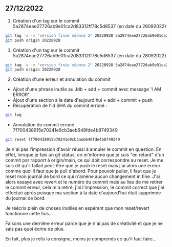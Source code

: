 ## 27/12/2022
1. Création d'un tag sur le commit 5a2874eae27726ab9e01ca2d83312ff78c5d8537 (en date du 28092022)
```bash
git tag -a -m "version finie séance 2" 20220928 5a2874eae27726ab9e01ca2d83312ff78c5d8537
git push origin 20220928
```
1. Création d'un tag sur le commit 5a2874eae27726ab9e01ca2d83312ff78c5d8537 (en date du 28092022)
```bash
git tag -a -m "version finie séance 2" 20220928 5a2874eae27726ab9e01ca2d83312ff78c5d8537
git push origin 20220928
```
2. Création d'une erreur et annulation du commit
- Ajout d'une phrase inutile au Jdb + add + commit avec message 'I AM ERROR'
- Ajout d'une section à la date d'aujourd'hui + add + commit + push
- Récupération de l'id SHA du commit erroné : 
```bash
git log
```
- Annulation du commit erroné 7f700438915e70241e9cb3aeb648fde4b8749349
```bash
git reset 7f700438915e70241e9cb3aeb648fde4b8749349
```
Je n'ai pas l'impression d'avoir réussi à annuler le commit en question. En effet, lorsque je fais un git status, on m'informe que je suis "en retard" d'un commit par rapport à origin/main, ce qui doit correspondre au reset. Je me suis dit qu'il fallait peut-être que je push le reset mais j'ai alors une erreur comme quoi il faut que je pull d'abord. Pour pouvoir puller, il faut que je reset mon journal de bord ce qui n'amène aucun changement in fine. J'ai alors essayé avec revert et le numéro du commit mais au lieu de me retirer le commit erreur, cela m'a retiré, j'ai l'impression, le commit correct que j'ai effectué après puisque ma section à la date d'aujourd'hui était supprimée du journal de bord.

Je réécris plein de choses inutiles en espérant que mon reset/revert fonctionne cette fois...

Faisons une dernière erreur parce que je n'ai pas de créativité et que je ne sais pas quoi écrire de plus.

En fait, plus je relis la consigne, moins je comprends ce qu'il faut faire...
